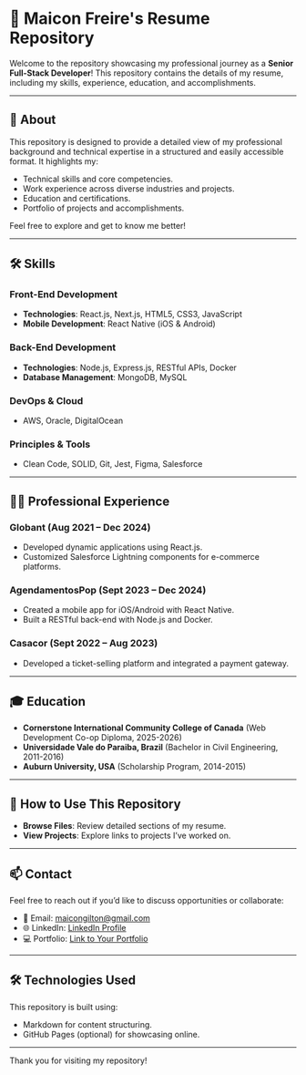 # 💼 Maicon Freire's Resume Repository  

Welcome to the repository showcasing my professional journey as a **Senior Full-Stack Developer**! This repository contains the details of my resume, including my skills, experience, education, and accomplishments.

---

## 📄 About  

This repository is designed to provide a detailed view of my professional background and technical expertise in a structured and easily accessible format. It highlights my:  
- Technical skills and core competencies.  
- Work experience across diverse industries and projects.  
- Education and certifications.  
- Portfolio of projects and accomplishments.  

Feel free to explore and get to know me better!

---

## 🛠️ Skills  

### Front-End Development  
- **Technologies**: React.js, Next.js, HTML5, CSS3, JavaScript  
- **Mobile Development**: React Native (iOS & Android)  

### Back-End Development  
- **Technologies**: Node.js, Express.js, RESTful APIs, Docker  
- **Database Management**: MongoDB, MySQL  

### DevOps & Cloud  
- AWS, Oracle, DigitalOcean  

### Principles & Tools  
- Clean Code, SOLID, Git, Jest, Figma, Salesforce  

---

## 👨‍💻 Professional Experience  

### **Globant** (Aug 2021 – Dec 2024)  
- Developed dynamic applications using React.js.  
- Customized Salesforce Lightning components for e-commerce platforms.  

### **AgendamentosPop** (Sept 2023 – Dec 2024)  
- Created a mobile app for iOS/Android with React Native.  
- Built a RESTful back-end with Node.js and Docker.  

### **Casacor** (Sept 2022 – Aug 2023)  
- Developed a ticket-selling platform and integrated a payment gateway.  

---

## 🎓 Education  

- **Cornerstone International Community College of Canada** (Web Development Co-op Diploma, 2025-2026)  
- **Universidade Vale do Paraiba, Brazil** (Bachelor in Civil Engineering, 2011-2016)  
- **Auburn University, USA** (Scholarship Program, 2014-2015)  

---

## 📂 How to Use This Repository  

- **Browse Files**: Review detailed sections of my resume.  
- **View Projects**: Explore links to projects I’ve worked on.  

---

## 📫 Contact  

Feel free to reach out if you’d like to discuss opportunities or collaborate:  
- 📧 Email: [maicongilton@gmail.com](mailto:maicongilton@gmail.com)  
- 🌐 LinkedIn: [LinkedIn Profile](https://www.linkedin.com/in/maicongilton/)  
- 💻 Portfolio: [Link to Your Portfolio](#)  

---

## 🛠️ Technologies Used  

This repository is built using:  
- Markdown for content structuring.  
- GitHub Pages (optional) for showcasing online.  

---

Thank you for visiting my repository!  
